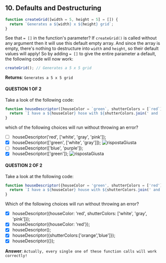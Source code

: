 ## 10. Defaults and Destructuring

```javascript
function createGrid([width = 5, height = 5] = []) {
  return `Generates a ${width} x ${height} grid`;
}
```
See that ``= []`` in the function's parameter? If `createGrid()` is called without any argument then it will use this default empty array. And since the array is empty, there's nothing to destructure into `width` and `height`, so their default values will apply! So by adding `= []` to give the entire parameter a default, the following code will now work:
```javascript
createGrid(); // Generates a 5 x 5 grid
```
**Returns**: `Generates a 5 x 5 grid`

#### QUESTION 1 OF 2

Take a look of the following code:
```javascript
function houseDescriptor([houseColor = `green`, shutterColors = [`red`]]){
  return `I have a ${houseColor} hose with ${shutterColors.join(' and ')} shutters`;
}
```
which of the following choices will run without throwing an error?

- [ ] houseDescriptor('red', ['white', 'gray', 'pink']);
- [x] houseDescriptor(['green', ['white', 'gray']]); ![rispostaGiusta]
- [ ] houseDescriptor(['blue', 'purple']);
- [x] houseDescriptor(['green']); ![rispostaGiusta]

#### QUESTION 2 OF 2

Take a look at the following code:
```javascript
function houseDescriptor({houseColor = 'green', shutterColors = ['red']} = {}) {
  return `I have a ${houseColor} house with ${shutterColors.join(' and ')} shutters`;
}
```
Which of the following choices will run without throwing an error?

- [x] houseDescriptor({houseColor: 'red', shutterColors: ['white', 'gray', 'pink']});
- [x] houseDescriptor({houseColor: 'red'});
- [x] houseDescriptor();
- [x] houseDescriptor({shutterColors:['orange','blue']});
- [x] houseDescriptor({});

**Answer**: `Actually, every single one of these function calls will work correctly!`


[rispostaGiusta]: https://github.com/el3um4s/100-days-of-code/blob/master/Udacity/ES6%20-%20JavaScript%20Improved/icon-tick.png
